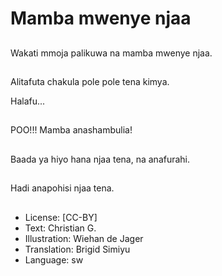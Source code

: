 # Mamba mwenye njaa

##
Wakati mmoja palikuwa
na mamba mwenye
njaa.

##
Alitafuta chakula pole
pole tena kimya.

Halafu...

##
POO!!!
Mamba anashambulia!

##
Baada ya hiyo hana
njaa tena, na anafurahi.

##
Hadi anapohisi njaa
tena.

##
* License: [CC-BY]
* Text: Christian G.
* Illustration: Wiehan de Jager
* Translation: Brigid Simiyu
* Language: sw
